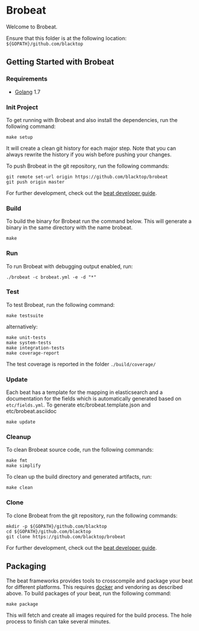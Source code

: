 # Brobeat

Welcome to Brobeat.

Ensure that this folder is at the following location:
`${GOPATH}/github.com/blacktop`

## Getting Started with Brobeat

### Requirements

* [Golang](https://golang.org/dl/) 1.7

### Init Project
To get running with Brobeat and also install the
dependencies, run the following command:

```
make setup
```

It will create a clean git history for each major step. Note that you can always rewrite the history if you wish before pushing your changes.

To push Brobeat in the git repository, run the following commands:

```
git remote set-url origin https://github.com/blacktop/brobeat
git push origin master
```

For further development, check out the [beat developer guide](https://www.elastic.co/guide/en/beats/libbeat/current/new-beat.html).

### Build

To build the binary for Brobeat run the command below. This will generate a binary
in the same directory with the name brobeat.

```
make
```


### Run

To run Brobeat with debugging output enabled, run:

```
./brobeat -c brobeat.yml -e -d "*"
```


### Test

To test Brobeat, run the following command:

```
make testsuite
```

alternatively:
```
make unit-tests
make system-tests
make integration-tests
make coverage-report
```

The test coverage is reported in the folder `./build/coverage/`

### Update

Each beat has a template for the mapping in elasticsearch and a documentation for the fields
which is automatically generated based on `etc/fields.yml`.
To generate etc/brobeat.template.json and etc/brobeat.asciidoc

```
make update
```


### Cleanup

To clean  Brobeat source code, run the following commands:

```
make fmt
make simplify
```

To clean up the build directory and generated artifacts, run:

```
make clean
```


### Clone

To clone Brobeat from the git repository, run the following commands:

```
mkdir -p ${GOPATH}/github.com/blacktop
cd ${GOPATH}/github.com/blacktop
git clone https://github.com/blacktop/brobeat
```


For further development, check out the [beat developer guide](https://www.elastic.co/guide/en/beats/libbeat/current/new-beat.html).


## Packaging

The beat frameworks provides tools to crosscompile and package your beat for different platforms. This requires [docker](https://www.docker.com/) and vendoring as described above. To build packages of your beat, run the following command:

```
make package
```

This will fetch and create all images required for the build process. The hole process to finish can take several minutes.
